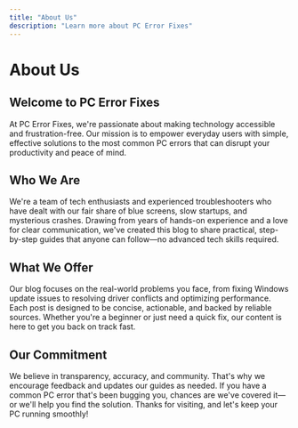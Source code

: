 ```yaml
---
title: "About Us"
description: "Learn more about PC Error Fixes"
---
```


# About Us

## Welcome to PC Error Fixes

At PC Error Fixes, we're passionate about making technology accessible and frustration-free. Our mission is to empower everyday users with simple, effective solutions to the most common PC errors that can disrupt your productivity and peace of mind.

## Who We Are

We're a team of tech enthusiasts and experienced troubleshooters who have dealt with our fair share of blue screens, slow startups, and mysterious crashes. Drawing from years of hands-on experience and a love for clear communication, we've created this blog to share practical, step-by-step guides that anyone can follow—no advanced tech skills required.

## What We Offer

Our blog focuses on the real-world problems you face, from fixing Windows update issues to resolving driver conflicts and optimizing performance. Each post is designed to be concise, actionable, and backed by reliable sources. Whether you're a beginner or just need a quick fix, our content is here to get you back on track fast.

## Our Commitment

We believe in transparency, accuracy, and community. That's why we encourage feedback and updates our guides as needed. If you have a common PC error that's been bugging you, chances are we've covered it—or we'll help you find the solution. Thanks for visiting, and let's keep your PC running smoothly!